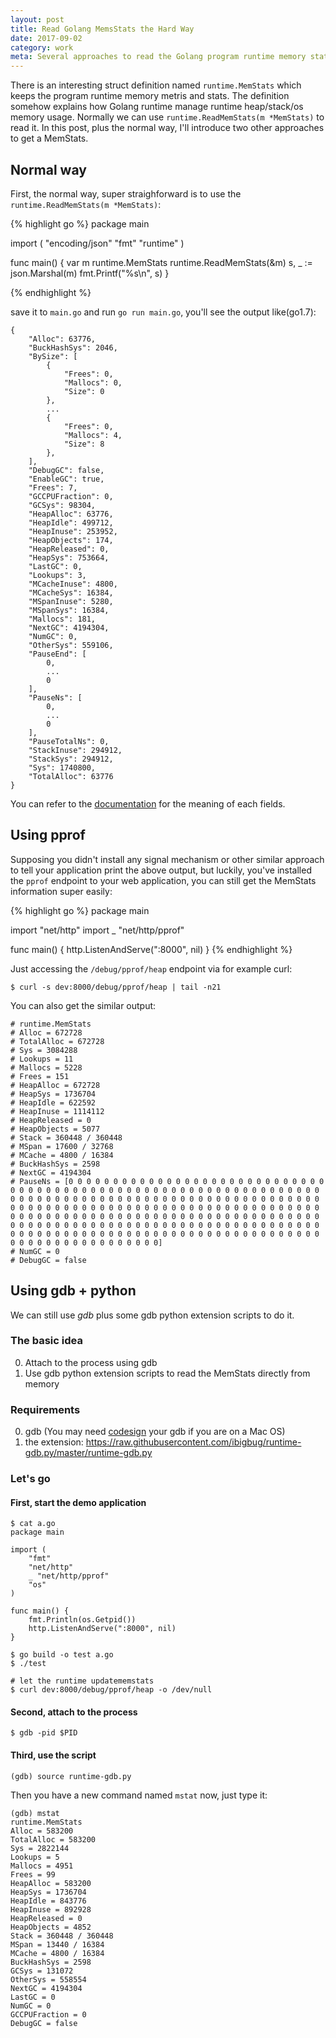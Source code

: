 ```yaml
---
layout: post
title: Read Golang MemsStats the Hard Way
date: 2017-09-02
category: work
meta: Several approaches to read the Golang program runtime memory stats.
---
```


There is an interesting struct definition named `runtime.MemStats` which keeps the program runtime memory metris and stats. The definition somehow explains how Golang runtime manage runtime heap/stack/os memory usage. Normally we can use `runtime.ReadMemStats(m *MemStats)` to read it. In this post, plus the normal way, I'll introduce two other approaches to get a MemStats.

## Normal way

First, the normal way, super straighforward is to use the `runtime.ReadMemStats(m *MemStats)`:

{% highlight go %}
package main

import (
	"encoding/json"
	"fmt"
	"runtime"
)

func main() {
	var m runtime.MemStats
	runtime.ReadMemStats(&m)
	s, _ := json.Marshal(m)
	fmt.Printf("%s\n", s)
}

{% endhighlight %}

save it to `main.go` and run `go run main.go`, you'll see the output like(go1.7):

```
{
    "Alloc": 63776,
    "BuckHashSys": 2046,
    "BySize": [
        {
            "Frees": 0,
            "Mallocs": 0,
            "Size": 0
        },
        ...
        {
            "Frees": 0,
            "Mallocs": 4,
            "Size": 8
        },
    ],
    "DebugGC": false,
    "EnableGC": true,
    "Frees": 7,
    "GCCPUFraction": 0,
    "GCSys": 98304,
    "HeapAlloc": 63776,
    "HeapIdle": 499712,
    "HeapInuse": 253952,
    "HeapObjects": 174,
    "HeapReleased": 0,
    "HeapSys": 753664,
    "LastGC": 0,
    "Lookups": 3,
    "MCacheInuse": 4800,
    "MCacheSys": 16384,
    "MSpanInuse": 5280,
    "MSpanSys": 16384,
    "Mallocs": 181,
    "NextGC": 4194304,
    "NumGC": 0,
    "OtherSys": 559106,
    "PauseEnd": [
        0,
        ...
        0
    ],
    "PauseNs": [
        0,
        ...
        0
    ],
    "PauseTotalNs": 0,
    "StackInuse": 294912,
    "StackSys": 294912,
    "Sys": 1740800,
    "TotalAlloc": 63776
}

```

You can refer to the [documentation](https://golang.org/pkg/runtime/#MemStats) for the meaning of each fields.

## Using pprof

Supposing you didn't install any signal mechanism or other similar approach to tell your application print the above output, but luckily, you've installed the `pprof` endpoint to your web application, you can still get the MemStats information super easily:

{% highlight go %}
package main

import "net/http"
import _ "net/http/pprof"

func main() {
	http.ListenAndServe(":8000", nil)
}
{% endhighlight %}

Just accessing the `/debug/pprof/heap` endpoint via for example curl:

```
$ curl -s dev:8000/debug/pprof/heap | tail -n21
```

You can also get the similar output:

```
# runtime.MemStats
# Alloc = 672728
# TotalAlloc = 672728
# Sys = 3084288
# Lookups = 11
# Mallocs = 5228
# Frees = 151
# HeapAlloc = 672728
# HeapSys = 1736704
# HeapIdle = 622592
# HeapInuse = 1114112
# HeapReleased = 0
# HeapObjects = 5077
# Stack = 360448 / 360448
# MSpan = 17600 / 32768
# MCache = 4800 / 16384
# BuckHashSys = 2598
# NextGC = 4194304
# PauseNs = [0 0 0 0 0 0 0 0 0 0 0 0 0 0 0 0 0 0 0 0 0 0 0 0 0 0 0 0 0 0 0 0 0 0 0 0 0 0 0 0 0 0 0 0 0 0 0 0 0 0 0 0 0 0 0 0 0 0 0 0 0 0 0 0 0 0 0 0 0 0 0 0 0 0 0 0 0 0 0 0 0 0 0 0 0 0 0 0 0 0 0 0 0 0 0 0 0 0 0 0 0 0 0 0 0 0 0 0 0 0 0 0 0 0 0 0 0 0 0 0 0 0 0 0 0 0 0 0 0 0 0 0 0 0 0 0 0 0 0 0 0 0 0 0 0 0 0 0 0 0 0 0 0 0 0 0 0 0 0 0 0 0 0 0 0 0 0 0 0 0 0 0 0 0 0 0 0 0 0 0 0 0 0 0 0 0 0 0 0 0 0 0 0 0 0 0 0 0 0 0 0 0 0 0 0 0 0 0 0 0 0 0 0 0 0 0 0 0 0 0 0 0 0 0 0 0 0 0 0 0 0 0 0 0 0 0 0 0 0 0 0 0 0 0 0 0 0 0 0 0 0 0 0 0 0 0]
# NumGC = 0
# DebugGC = false
```

## Using gdb + python

We can still use *gdb* plus some gdb python extension scripts to do it.

### The basic idea

0. Attach to the process using gdb
0. Use gdb python extension scripts to read the MemStats directly from memory

### Requirements

0. gdb (You may need [codesign](https://gist.github.com/hlissner/898b7dfc0a3b63824a70e15cd0180154) your gdb if you are on a Mac OS)
0. the extension: <https://raw.githubusercontent.com/ibigbug/runtime-gdb.py/master/runtime-gdb.py>


### Let's go

#### First, start the demo application

```
$ cat a.go
package main

import (
	"fmt"
	"net/http"
	_ "net/http/pprof"
	"os"
)

func main() {
	fmt.Println(os.Getpid())
	http.ListenAndServe(":8000", nil)
}

$ go build -o test a.go
$ ./test

# let the runtime updatememstats
$ curl dev:8000/debug/pprof/heap -o /dev/null
```

#### Second, attach to the process

```
$ gdb -pid $PID
```

#### Third, use the script

```
(gdb) source runtime-gdb.py
```

Then you have a new command named `mstat` now, just type it:

```
(gdb) mstat
runtime.MemStats
Alloc = 583200
TotalAlloc = 583200
Sys = 2822144
Lookups = 5
Mallocs = 4951
Frees = 99
HeapAlloc = 583200
HeapSys = 1736704
HeapIdle = 843776
HeapInuse = 892928
HeapReleased = 0
HeapObjects = 4852
Stack = 360448 / 360448
MSpan = 13440 / 16384
MCache = 4800 / 16384
BuckHashSys = 2598
GCSys = 131072
OtherSys = 558554
NextGC = 4194304
LastGC = 0
NumGC = 0
GCCPUFraction = 0
DebugGC = false
```
